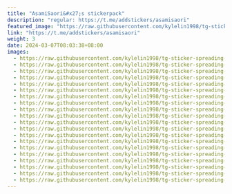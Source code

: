 ```yaml
---
title: "AsamiSaori&#x27;s stickerpack"
description: "regular: https://t.me/addstickers/asamisaori"
featured_image: "https://raw.githubusercontent.com/kylelin1998/tg-sticker-spreading-worldwide-images/main/img/4961a23b-fa75-48cd-96d9-350eb492af58.jpg"
link: "https://t.me/addstickers/asamisaori"
weight: 3
date: 2024-03-07T08:03:38+08:00
images:
  - https://raw.githubusercontent.com/kylelin1998/tg-sticker-spreading-worldwide-images/main/img/4961a23b-fa75-48cd-96d9-350eb492af58.jpg
  - https://raw.githubusercontent.com/kylelin1998/tg-sticker-spreading-worldwide-images/main/img/f40699f9-5b0a-48ec-b70e-808924d5effd.jpg
  - https://raw.githubusercontent.com/kylelin1998/tg-sticker-spreading-worldwide-images/main/img/ee931d5f-0c1b-49e1-ae93-c0f485cef406.jpg
  - https://raw.githubusercontent.com/kylelin1998/tg-sticker-spreading-worldwide-images/main/img/5091d517-e21c-4dc3-aecc-0ed1ba9b981c.jpg
  - https://raw.githubusercontent.com/kylelin1998/tg-sticker-spreading-worldwide-images/main/img/4bb32546-25cc-4180-8418-5a41d8525c46.jpg
  - https://raw.githubusercontent.com/kylelin1998/tg-sticker-spreading-worldwide-images/main/img/adb2d5dd-844d-4188-9f29-b5dd8e7603a7.jpg
  - https://raw.githubusercontent.com/kylelin1998/tg-sticker-spreading-worldwide-images/main/img/2ab169dc-61c4-4164-965a-e1188a39c7a0.jpg
  - https://raw.githubusercontent.com/kylelin1998/tg-sticker-spreading-worldwide-images/main/img/84940c61-aac3-488a-b29e-b6b5dbde261d.jpg
  - https://raw.githubusercontent.com/kylelin1998/tg-sticker-spreading-worldwide-images/main/img/676b423c-9790-4211-a1d2-05db616ff009.jpg
  - https://raw.githubusercontent.com/kylelin1998/tg-sticker-spreading-worldwide-images/main/img/a0dab859-64a8-48b6-92be-d634fa6172f0.jpg
  - https://raw.githubusercontent.com/kylelin1998/tg-sticker-spreading-worldwide-images/main/img/0b535692-b5dc-4ac7-a53f-5ad4e3648055.jpg
  - https://raw.githubusercontent.com/kylelin1998/tg-sticker-spreading-worldwide-images/main/img/262c1179-e3bd-48ea-9c56-4d4b4b564dc9.jpg
  - https://raw.githubusercontent.com/kylelin1998/tg-sticker-spreading-worldwide-images/main/img/7a98035f-9e5b-480a-92c4-62120cebef97.jpg
  - https://raw.githubusercontent.com/kylelin1998/tg-sticker-spreading-worldwide-images/main/img/5fcf54ab-c859-4dab-b809-a3733590486c.jpg
  - https://raw.githubusercontent.com/kylelin1998/tg-sticker-spreading-worldwide-images/main/img/a3d6ec00-1f9c-4b43-ae9f-9fc94440a246.jpg
  - https://raw.githubusercontent.com/kylelin1998/tg-sticker-spreading-worldwide-images/main/img/fe193349-13f2-4153-83f9-8f29e48b91fa.jpg
  - https://raw.githubusercontent.com/kylelin1998/tg-sticker-spreading-worldwide-images/main/img/977a989e-ecf6-44ee-9254-03e8d927f082.jpg
  - https://raw.githubusercontent.com/kylelin1998/tg-sticker-spreading-worldwide-images/main/img/5558257e-c873-4da5-9c36-56477cb1eaa5.jpg
  - https://raw.githubusercontent.com/kylelin1998/tg-sticker-spreading-worldwide-images/main/img/faebb332-b485-458c-9d89-e9432a0dede5.jpg
  - https://raw.githubusercontent.com/kylelin1998/tg-sticker-spreading-worldwide-images/main/img/655bceab-2e84-414e-b8b6-257e435f6700.jpg
---
```

